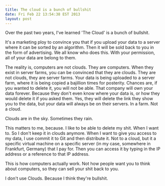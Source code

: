 ```yaml
---
title: The cloud is a bunch of bullshit
date: Fri Feb 22 13:54:38 EST 2013
layout: post
---
```


Over the past two years, I've learned 'The Cloud' is a bunch of bullshit.

It's a marketing ploy to convince you that if you upload your data to a server where it can be sorted by an algorithm. Then it will be sold back to you in the form of advertising. We all know who does this. With your permission, all of your data are belong to them.

The reality is, computers are not clouds. They are computers. When they exist in server farms, you can be convinced that they are clouds. They are not clouds, they are server farms. Your data is being uploaded to a server farm, where it is being copied a bajillion times for posterity. Chances are, if you wanted to delete it, you will not be able. That company will own your data forever. Because they don't even know where your data is, or how they would delete it if you asked them. Yes, they will delete the link they show you to the data, but your data will always be on their servers. In a farm. Not a cloud.

Clouds are in the sky. Sometimes they rain.

This matters to me, because. I like to be able to delete my shit. When I want to. So I don't keep it in clouds anymore. When I want to give you access to my data, I use commit it to Git and then distribute it. Not to a cloud, but it a specific virtual machine on a specific server (in my case, somewhere in Frankfurt, Germany) that I pay for. Then you can access it by typing in the IP address or a reference to that IP address.

This is how computers actually work. Not how people want you to think about computers, so they can sell your shit back to you.

I don't use Clouds. Because I think they're bullshit.